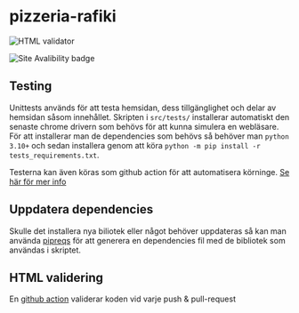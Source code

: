 # pizzeria-rafiki
![HTML validator](https://github.com/NTIG-Uppsala/pizzeria-rafiki/actions/workflows/html_validator.yml/badge.svg)

![Site Avalibility badge](https://github.com/NTIG-Uppsala/pizzeria-rafiki/actions/workflows/site_avalibilty.yml/badge.svg)

## Testing
Unittests används för att testa hemsidan, dess tillgänglighet och delar av hemsidan såsom innehållet. Skripten i `src/tests/` installerar automatiskt den senaste chrome drivern som behövs för att kunna simulera en webläsare. För att installerar man de dependencies som behövs så behöver man `python 3.10+` och sedan installera genom att köra `python -m pip install -r tests_requirements.txt`.

Testerna kan även köras som github action för att automatisera körninge. [Se här för mer info](https://github.com/NTIG-Uppsala/pizzeria-rafiki/tree/main/.github/workflows)

## Uppdatera dependencies
Skulle det installera nya biliotek eller något behöver uppdateras så kan man använda [pipreqs](https://pypi.org/project/pipreqs/) för att generera en dependencies fil med de bibliotek som användas i skriptet.

## HTML validering
En [github action](https://github.com/Cyb3r-Jak3/html5validator-action) validerar koden vid varje push & pull-request